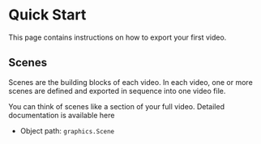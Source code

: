 # Quick Start

This page contains instructions on how to export your first video.

## Scenes

Scenes are the building blocks of each video. In each video, one or more scenes are defined and exported in sequence into one video file.

You can think of scenes like a section of your full video. Detailed documentation is available here

* Object path: `graphics.Scene`
